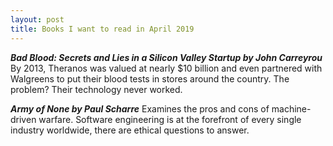 ```yaml
---
layout: post
title: Books I want to read in April 2019
---
```


***Bad Blood: Secrets and Lies in a Silicon Valley Startup by John Carreyrou***
By 2013, Theranos was valued at nearly $10 billion and even partnered with Walgreens to put their blood tests in stores around the country. The problem? Their technology never worked.

***Army of None by Paul Scharre***
Examines the pros and cons of machine-driven warfare.  Software engineering is at the forefront of every single industry worldwide, there are ethical questions to answer. 